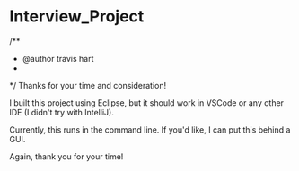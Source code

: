 # Interview_Project


/**
* @author travis hart
*
*/
Thanks for your time and consideration!

I built this project using Eclipse, but it should work in VSCode or any other IDE (I didn't try with IntelliJ).

Currently, this runs in the command line. If you'd like, I can put this behind a GUI.

Again, thank you for your time!
